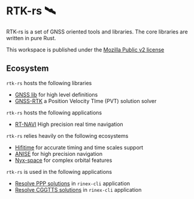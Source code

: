 RTK-rs 🛰️
==========

RTK-rs is a set of GNSS oriented tools and libraries. The core libraries are written in pure Rust.

This workspace is published under the [Mozilla Public v2 license](https://www.mozilla.org/en-US/MPL/2.0/)

## Ecosystem

`rtk-rs` hosts the following libraries

- [GNSS lib](https://github.com/rtk-rs/gnss) for high level definitions
- [GNSS-RTK](https://github.com/rtk-rs/gnss-rtk) a Position Velocity TIme (PVT) solution solver

`rtk-rs` hosts the following applications

- [RT-NAVI](https://github.com/rtk-rs/rt-navi) High precision real time navigation
  
`rtk-rs` relies heavily on the following ecosystems

- [Hifitime](https://github.com/nyx-space/hifitime) for accurate timing and time scales support
- [ANISE](https://github.com/nyx-space/nyx) for high precision navigation
- [Nyx-space](https://github.com/nyx-space/nyx) for complex orbital features

`rtk-rs` is used in the following applications

- [Resolve PPP solutions](https://github.com/georust/rinex) in `rinex-cli` application
- [Resolve CGGTTS solutions](https://github.com/georust/rinex) in `rinex-cli` application
